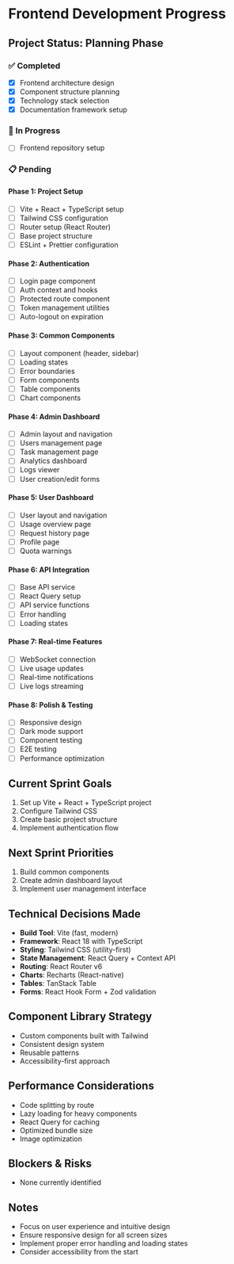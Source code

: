 # Frontend Development Progress

## Project Status: Planning Phase

### ✅ Completed
- [x] Frontend architecture design
- [x] Component structure planning
- [x] Technology stack selection
- [x] Documentation framework setup

### 🔄 In Progress
- [ ] Frontend repository setup

### 📋 Pending

#### Phase 1: Project Setup
- [ ] Vite + React + TypeScript setup
- [ ] Tailwind CSS configuration
- [ ] Router setup (React Router)
- [ ] Base project structure
- [ ] ESLint + Prettier configuration

#### Phase 2: Authentication
- [ ] Login page component
- [ ] Auth context and hooks
- [ ] Protected route component
- [ ] Token management utilities
- [ ] Auto-logout on expiration

#### Phase 3: Common Components
- [ ] Layout component (header, sidebar)
- [ ] Loading states
- [ ] Error boundaries
- [ ] Form components
- [ ] Table components
- [ ] Chart components

#### Phase 4: Admin Dashboard
- [ ] Admin layout and navigation
- [ ] Users management page
- [ ] Task management page
- [ ] Analytics dashboard
- [ ] Logs viewer
- [ ] User creation/edit forms

#### Phase 5: User Dashboard
- [ ] User layout and navigation
- [ ] Usage overview page
- [ ] Request history page
- [ ] Profile page
- [ ] Quota warnings

#### Phase 6: API Integration
- [ ] Base API service
- [ ] React Query setup
- [ ] API service functions
- [ ] Error handling
- [ ] Loading states

#### Phase 7: Real-time Features
- [ ] WebSocket connection
- [ ] Live usage updates
- [ ] Real-time notifications
- [ ] Live logs streaming

#### Phase 8: Polish & Testing
- [ ] Responsive design
- [ ] Dark mode support
- [ ] Component testing
- [ ] E2E testing
- [ ] Performance optimization

## Current Sprint Goals
1. Set up Vite + React + TypeScript project
2. Configure Tailwind CSS
3. Create basic project structure
4. Implement authentication flow

## Next Sprint Priorities
1. Build common components
2. Create admin dashboard layout
3. Implement user management interface

## Technical Decisions Made
- **Build Tool**: Vite (fast, modern)
- **Framework**: React 18 with TypeScript
- **Styling**: Tailwind CSS (utility-first)
- **State Management**: React Query + Context API
- **Routing**: React Router v6
- **Charts**: Recharts (React-native)
- **Tables**: TanStack Table
- **Forms**: React Hook Form + Zod validation

## Component Library Strategy
- Custom components built with Tailwind
- Consistent design system
- Reusable patterns
- Accessibility-first approach

## Performance Considerations
- Code splitting by route
- Lazy loading for heavy components
- React Query for caching
- Optimized bundle size
- Image optimization

## Blockers & Risks
- None currently identified

## Notes
- Focus on user experience and intuitive design
- Ensure responsive design for all screen sizes
- Implement proper error handling and loading states
- Consider accessibility from the start